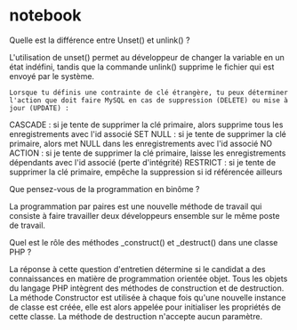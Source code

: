# notebook

Quelle est la différence entre Unset() et unlink() ?

L'utilisation de unset() permet au développeur de changer la variable en un état indéfini, tandis que la commande unlink() supprime le fichier qui est envoyé par le système.

	Lorsque tu définis une contrainte de clé étrangère, tu peux déterminer l'action que doit faire MySQL en cas de suppression (DELETE) ou mise à jour (UPDATE) :

CASCADE : si je tente de supprimer la clé primaire, alors supprime tous les enregistrements avec l\'id associé
SET NULL : si je tente de supprimer la clé primaire, alors met NULL dans les enregistrements avec l\'id associé
NO ACTION : si je tente de supprimer la clé primaire, laisse les enregistrements dépendants avec l\'id associé (perte d\'intégrité)
RESTRICT : si je tente de supprimer la clé primaire, empêche la suppression si id référencée ailleurs


Que pensez-vous de la programmation en binôme ?

La programmation par paires est une nouvelle méthode de travail qui consiste à faire travailler deux développeurs ensemble sur le même poste de travail.


Quel est le rôle des méthodes _construct() et _destruct() dans une classe PHP ?

La réponse à cette question d'entretien détermine si le candidat a des connaissances en matière de programmation orientée objet. Tous les objets du langage PHP intègrent des méthodes de construction et de destruction. La méthode Constructor est utilisée à chaque fois qu'une nouvelle instance de classe est créée, elle est alors appelée pour initialiser les propriétés de cette classe. La méthode de destruction n'accepte aucun paramètre.
